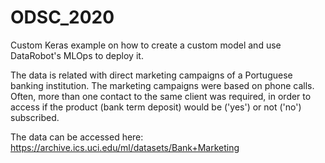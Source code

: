 # ODSC_2020
Custom Keras example on how to create a custom model and use DataRobot's MLOps to deploy it.

The data is related with direct marketing campaigns of a Portuguese banking institution. The marketing campaigns were based on phone calls. Often, more than one contact to the same client was required, in order to access if the product (bank term deposit) would be ('yes') or not ('no') subscribed.

The data can be accessed here: https://archive.ics.uci.edu/ml/datasets/Bank+Marketing
